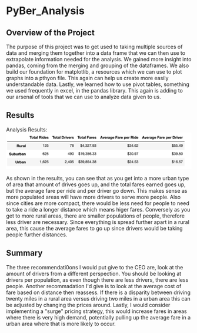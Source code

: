 # PyBer_Analysis

## Overview of the Project

The purpose of this project was to get used to taking multiple sources of data and merging them together into a data frame that we can then use to extrapolate information needed
for the analysis. We gained more insight into pandas, coming from the merging and grouping of the dataframes. We also build our foundation for matplotlib, a resources which we can
use to plot graphs into a pthyon file. This again can help us create more easily understandable data. Lastly, we learned how to use pivot tables, something we used frequently in 
excel, in the pandas library. This again is adding to our arsenal of tools that we can use to analyze data given to us. 

## Results

Analysis Results:
 ![Analysis Results](https://github.com/HussanK/PyBer_Analysis/blob/main/Analysis/results.png)
 
 As shown in the results, you can see that as you get into a more urban type of area that amount of drives goes up, and the total fares earned goes up, but the average fare per 
 ride and per driver go down. This makes sense as more populated areas will have more drivers to serve more people. Also since cities are more compact, there would be less need 
 for people to need to take a ride a longer distance which means higer fares. Conversely as you get to more rural areas, there are smaller populations of people, therefore less
 driver are necessary. Since everything is spread further apart in a rural area, this cause the average fares to go up since drivers would be taking people further distances. 
 
 ## Summary
 
 The three recommendati0ons I would put give to the CEO are, look at the amount of drivers from a different perspection. You should be looking at drivers per population, as even 
 though there are less drivers, there are less people. Another recommadation I'd give is to look at the average cost of fare based on distance then reassess. If there is a
 disparity between driving twenty miles in a rural area versus driving two miles in a urban area this can be adjusted by changing the prices around. Lastly, I would consider 
 implementing a "surge" pricing strategy, this would increase fares in areas where there is very high demand, potentially pulling up the average fare in a urban area where that
 is more likely to occur. 
 
